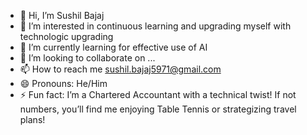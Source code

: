 - 👋 Hi, I’m Sushil Bajaj
- 👀 I’m interested in continuous learning and upgrading myself with technologic upgrading 
- 🌱 I’m currently learning for effective use of AI
- 💞️ I’m looking to collaborate on ...
- 📫 How to reach me sushil.bajaj5971@gmail.com
- 😄 Pronouns: He/Him
- ⚡ Fun fact:  I’m a Chartered Accountant with a technical twist! If not numbers, you’ll find me enjoying Table Tennis or strategizing travel plans!

<!---
sushil5971/sushil5971 is a ✨ special ✨ repository because its `README.md` (this file) appears on your GitHub profile.
You can click the Preview link to take a look at your changes.
--->
